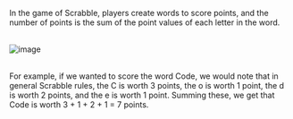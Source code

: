 In the game of Scrabble, players create words to score points, and the number of points is the sum of the point values of each letter in the word.<br>

<br>![image](https://github.com/QickTM/CS50-CS-Introductory/assets/77444347/d5ac6979-ebd7-4750-a5e8-8eafab91a4a9)

<br>For example, if we wanted to score the word Code, we would note that in general Scrabble rules, the C is worth 3 points, the o is worth 1 point, the d is worth 2 points, and the e is worth 1 point. Summing these, we get that Code is worth 3 + 1 + 2 + 1 = 7 points.
